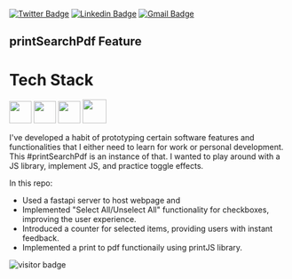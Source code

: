 [![Twitter Badge](https://img.shields.io/badge/-@erikkaincolor-1ca0f1?style=flat-square&labelColor=1ca0f1&logo=twitter&logoColor=white&link=https://twitter.com/erikkaincolor)](https://twitter.com/erikkaincolor) [![Linkedin Badge](https://img.shields.io/badge/-erikkapolk-blue?style=flat-square&logo=Linkedin&logoColor=white&link=https://www.linkedin.com/in/erikkapolk/)](https://www.linkedin.com/in/erikkapolk/) 
[![Gmail Badge](https://img.shields.io/badge/-erikkaincolor+github@gmail.com-c14438?style=flat-square&logo=Gmail&logoColor=white&link=mailto:erikkaincolor+github@gmail.com)](mailto:erikkaincolor+github@gmail.com)

## printSearchPdf Feature

# Tech Stack
<img src = 'https://github.com/MarikIshtar007/MarikIshtar007/blob/master/images/python2.png' width="40"/> <img src = 'https://github.com/MarikIshtar007/MarikIshtar007/blob/master/images/html.svg' width='40'/> <img src = 'https://github.com/MarikIshtar007/MarikIshtar007/blob/master/images/css.svg' width='40'/> <img src = 'https://github.com/MarikIshtar007/MarikIshtar007/blob/master/images/js.svg' width='43'/>

I've developed a habit of prototyping certain software features and functionalities that I either need to learn for work or personal development. This #printSearchPdf is an instance of that. I wanted to play around with a JS library, implement JS, and practice toggle effects. 

In this repo:
- Used a fastapi server to host webpage and 
- Implemented "Select All/Unselect All" functionality for checkboxes, improving the user experience.
- Introduced a counter for selected items, providing users with instant feedback.
- Implemented a print to pdf functionaily using printJS library.

![visitor badge](https://visitor-badge.laobi.icu/badge?page_id=jwenjian.visitor-badge)
